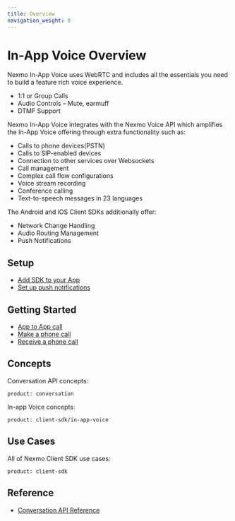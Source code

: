 ```yaml
---
title: Overview
navigation_weight: 0
---
```


# In-App Voice Overview

Nexmo In-App Voice uses WebRTC and includes all the essentials you need to build a feature rich voice experience.

* 1:1 or Group Calls
* Audio Controls – Mute, earmuff
* DTMF Support

Nexmo In-App Voice integrates with the Nexmo Voice API which amplifies the In-App Voice offering through extra functionality such as:

* Calls to phone devices(PSTN)
* Calls to SIP-enabled devices
* Connection to other services over Websockets
* Call management
* Complex call flow configurations
* Voice stream recording
* Conference calling
* Text-to-speech messages in 23 languages

The Android and iOS Client SDKs additionally offer:

* Network Change Handling
* Audio Routing Management
* Push Notifications

## Setup

* [Add SDK to your App](/client-sdk/setup/add-sdk-to-your-app)
* [Set up push notifications](/client-sdk/setup/set-up-push-notifications)

## Getting Started

* [App to App call](/client-sdk/in-app-voice/getting-started/app-to-app-call)
* [Make a phone call](/client-sdk/in-app-voice/getting-started/make-phone-call)
* [Receive a phone call](/client-sdk/in-app-voice/getting-started/receive-phone-call)

## Concepts

Conversation API concepts:

```concept_list
product: conversation
```

In-app Voice concepts:

```concept_list
product: client-sdk/in-app-voice
```

## Use Cases

All of Nexmo Client SDK use cases:

```use_cases
product: client-sdk
```

## Reference

* [Conversation API Reference](/api/conversation)
